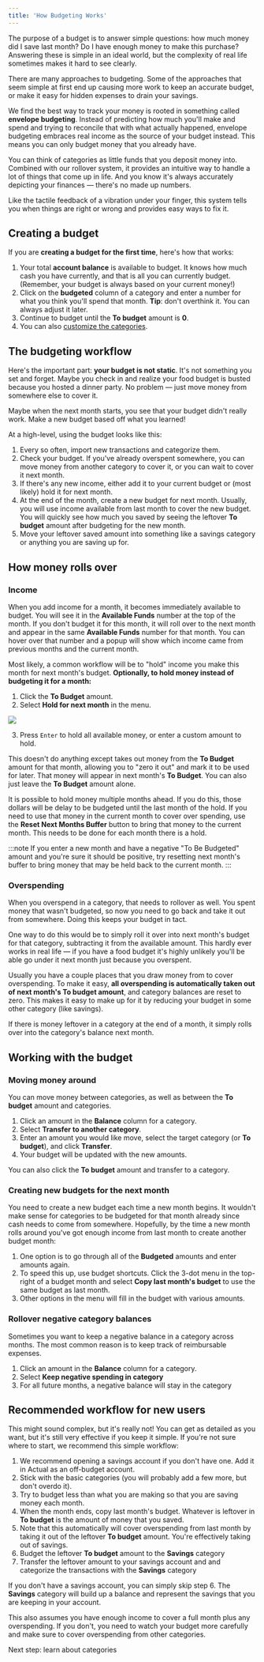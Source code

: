 ```yaml
---
title: 'How Budgeting Works'
---
```


The purpose of a budget is to answer simple questions: how much money did I save last month? Do I have enough money to make this purchase? Answering these is simple in an ideal world, but the complexity of real life sometimes makes it hard to see clearly.

There are many approaches to budgeting. Some of the approaches that seem simple at first end up causing more work to keep an accurate budget, or make it easy for hidden expenses to drain your savings.

We find the best way to track your money is rooted in something called **envelope budgeting**. Instead of predicting how much you'll make and spend and trying to reconcile that with what actually happened, envelope budgeting embraces real income as the source of your budget instead. This means you can only budget money that you already have.

You can think of categories as little funds that you deposit money into. Combined with our rollover system, it provides an intuitive way to handle a lot of things that come up in life. And you know it's always accurately depicting your finances — there's no made up numbers.

Like the tactile feedback of a vibration under your finger, this system tells you when things are right or wrong and provides easy ways to fix it.

## Creating a budget

If you are **creating a budget for the first time**, here's how that works:

1. Your total **account balance** is available to budget. It knows how much cash you have currently, and that is all you can currently budget. (Remember, your budget is always based on your current money!)
2. Click on the **budgeted** column of a category and enter a number for what you think you'll spend that month. **Tip**: don't overthink it. You can always adjust it later.
3. Continue to budget until the **To budget** amount is **0**.
4. You can also [customize the categories](/budgeting/categories/).

## The budgeting workflow

Here's the important part: **your budget is not static**. It's not something you set and forget. Maybe you check in and realize your food budget is busted because you hosted a dinner party. No problem — just move money from somewhere else to cover it.

Maybe when the next month starts, you see that your budget didn't really work. Make a new budget based off what you learned!

At a high-level, using the budget looks like this:

1. Every so often, import new transactions and categorize them.
2. Check your budget. If you've already overspent somewhere, you can move money from another category to cover it, or you can wait to cover it next month.
3. If there's any new income, either add it to your current budget or (most likely) hold it for next month.
4. At the end of the month, create a new budget for next month. Usually, you will use income available from last month to cover the new budget. You will quickly see how much you saved by seeing the leftover **To budget** amount after budgeting for the new month.
5. Move your leftover saved amount into something like a savings category or anything you are saving up for.

## How money rolls over

### Income

When you add income for a month, it becomes immediately available to budget. You will see it in the **Available Funds** number at the top of the month. If you don't budget it for this month, it will roll over to the next month and appear in the same **Available Funds** number for that month. You can hover over that number and a popup will show which income came from previous months and the current month.

Most likely, a common workflow will be to "hold" income you make this month for next month's budget. **Optionally, to hold money instead of budgeting it for a month:**

1.  Click the **To Budget** amount.
2.  Select **Hold for next month** in the menu.

![](/img/how-it-works/buffer-1.png)

3.  Press `Enter` to hold all available money, or enter a custom amount to hold.

This doesn't do anything except takes out money from the **To Budget** amount for that month, allowing you to "zero it out" and mark it to be used for later. That money will appear in next month's **To Budget**. You can also just leave the **To Budget** amount alone.

It is possible to hold money multiple months ahead. If you do this, those dollars will be delay to be budgeted until the last month of the hold. If you need to use that money in the current month to cover over spending, use the **Reset Next Months Buffer** button to bring that money to the current month. This needs to be done for each month there is a hold.

:::note
If you enter a new month and have a negative "To Be Budgeted" amount and you're sure it should be positive, try resetting next month's buffer to bring money that may be held back to the current month.
:::

### Overspending

When you overspend in a category, that needs to rollover as well. You spent money that wasn't budgeted, so now you need to go back and take it out from somewhere. Doing this keeps your budget in tact.

One way to do this would be to simply roll it over into next month's budget for that category, subtracting it from the available amount. This hardly ever works in real life — if you have a food budget it's highly unlikely you'll be able go under it next month just because you overspent.

Usually you have a couple places that you draw money from to cover overspending. To make it easy, **all overspending is automatically taken out of next month's To budget amount**, and category balances are reset to zero. This makes it easy to make up for it by reducing your budget in some other category (like savings).

If there is money leftover in a category at the end of a month, it simply rolls over into the category's balance next month.

## Working with the budget

### Moving money around

You can move money between categories, as well as between the **To budget** amount and categories.

1. Click an amount in the **Balance** column for a category.
2. Select **Transfer to another category**.
3. Enter an amount you would like move, select the target category (or **To budget**), and click **Transfer**.
4. Your budget will be updated with the new amounts.

You can also click the **To budget** amount and transfer to a category.

### Creating new budgets for the next month

You need to create a new budget each time a new month begins. It wouldn't make sense for categories to be budgeted for that month already since cash needs to come from somewhere. Hopefully, by the time a new month rolls around you've got enough income from last month to create another budget month:

1. One option is to go through all of the **Budgeted** amounts and enter amounts again.
2. To speed this up, use budget shortcuts. Click the 3-dot menu in the top-right of a budget month and select **Copy last month's budget** to use the same budget as last month.
3. Other options in the menu will fill in the budget with various amounts.

### Rollover negative category balances

Sometimes you want to keep a negative balance in a category across months. The most common reason is to keep track of reimbursable expenses.

1. Click an amount in the **Balance** column for a category.
2. Select **Keep negative spending in category**
3. For all future months, a negative balance will stay in the category

## Recommended workflow for new users

This might sound complex, but it's really not! You can get as detailed as you want, but it's still very effective if you keep it simple. If you're not sure where to start, we recommend this simple workflow:

1. We recommend opening a savings account if you don't have one. Add it in Actual as an off-budget account.
2. Stick with the basic categories (you will probably add a few more, but don't overdo it).
3. Try to budget less than what you are making so that you are saving money each month.
4. When the month ends, copy last month's budget. Whatever is leftover in **To budget** is the amount of money that you saved.
5. Note that this automatically will cover overspending from last month by taking it out of the leftover **To budget** amount. You're effectively taking out of savings.
6. Budget the leftover **To budget** amount to the **Savings** category
7. Transfer the leftover amount to your savings account and and categorize the transactions with the **Savings** category

If you don't have a savings account, you can simply skip step 6. The **Savings** category will build up a balance and represent the savings that you are keeping in your account.

This also assumes you have enough income to cover a full month plus any overspending. If you don't, you need to watch your budget more carefully and make sure to cover overspending from other categories.

<NextLink href="/docs/budgeting/categories/">Next step: learn about categories</NextLink>

